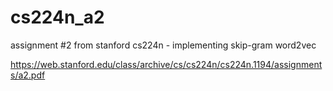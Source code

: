 # cs224n_a2
assignment #2 from stanford cs224n - implementing skip-gram word2vec

https://web.stanford.edu/class/archive/cs/cs224n/cs224n.1194/assignments/a2.pdf
